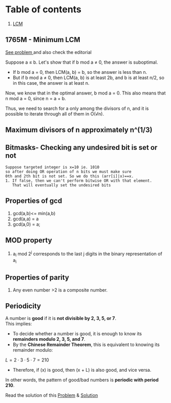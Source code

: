 
# Table of contents
1. [LCM](#1765m---minimum-lcm)

## 1765M - Minimum LCM
[See problem ](https://codeforces.com/contest/1765/problem/M) and also check the editorial

Suppose a ≤ b. Let's show that if b mod a ≠ 0, the answer is suboptimal.

- If b mod a = 0, then LCM(a, b) = b, so the answer is less than n.
- But if b mod a ≠ 0, then LCM(a, b) is at least 2b, and b is at least n/2, so in this case, the answer is at least n.

Now, we know that in the optimal answer, b mod a = 0. This also means that n mod a = 0, since n = a + b.

Thus, we need to search for a only among the divisors of n, and it is possible to iterate through all of them in O(√n).

## Maximum divisors of n approximately n^(1/3)
## Bitmasks- Checking any undesired bit is set or not
    Suppose targeted integer is x=10 ie. 1010
    so after doing OR operation of n bits we must make sure 
    0th and 2th bit is not set. So we do this (arr[i]|x)==x.
    1. If false, then we can't perform bitwise OR with that element.
       That will eventually set the undesired bits 
## Properties of gcd
1. gcd(a,b)<= min(a,b)
2. gcd(a,a) = a
3. gcd(a,0) = a;
## MOD property 
1. a<sub>i</sub> mod 2<sup>j</sup>
 corresponds to the last j
 digits in the binary representation of a<sub>i</sub>
## Properties of parity
1. Any even number >2 is a composite number.
## Periodicity 
A number is **good** if it is **not divisible by 2, 3, 5, or 7**.  
This implies:

- To decide whether a number is good, it is enough to know its **remainders modulo 2, 3, 5, and 7**.  
- By the **Chinese Remainder Theorem**, this is equivalent to knowing its remainder modulo:

$L = 2 \cdot 3 \cdot 5 \cdot 7 = 210$


- Therefore, if \(x\) is good, then \(x + L\) is also good, and vice versa.  

In other words, the pattern of good/bad numbers is **periodic with period 210**.

Read the solution of this [Problem](https://codeforces.com/problemset/problem/2125/C) & [Solution](https://codeforces.com/contest/2125/submission/335072733)
